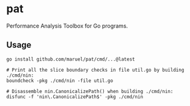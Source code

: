 # pat

Performance Analysis Toolbox for Go programs.

## Usage

```
go install github.com/maruel/pat/cmd/...@latest

# Print all the slice boundary checks in file util.go by building ./cmd/nin:
boundcheck -pkg ./cmd/nin -file util.go

# Disassemble nin.CanonicalizePath() when building ./cmd/nin:
disfunc -f 'nin\.CanonicalizePath$' -pkg ./cmd/nin
```
